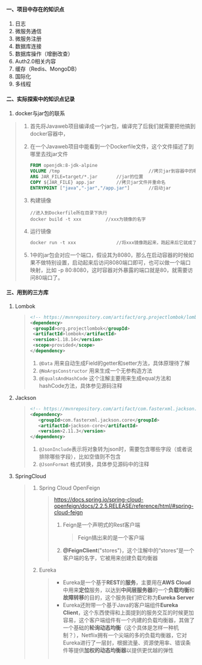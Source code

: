 #### 一、项目中存在的知识点

1. 日志
2. 微服务通信
3. 微服务注册
4. 数据库连接
5. 数据库操作（增删改查）
6. Auth2.0相关内容
7. 缓存（Redis、MongoDB）
8. 国际化
9. 多线程



#### 二、实际探索中的知识点记录

1. docker与jar包的联系

  >  1. 首先将Javaweb项目编译成一个jar包，编译完了后我们就需要把他搞到docker容器中，
  > 
  >  2. 在一个Javaweb项目中能看到一个Dockerfile文件，这个文件描述了到哪里去找jar文件
  > 
  >     ```dockerfile
  >     FROM openjdk:8-jdk-alpine
  >     VOLUME /tmp									//拷贝jar到容器中的哪个目录下去
  >     ARG JAR_FILE=target/*.jar		//jar的位置
  >     COPY ${JAR_FILE} app.jar		//拷贝jar文件并重命名
  >     ENTRYPOINT ["java","-jar","/app.jar"]		//启动jar
  >     ```
  > 
  >  3. 构建镜像
  > 
  >     ```
  >     //进入到Dockerfile所在目录下执行
  >     docker build -t xxx			//xxx为镜像的名字
  >     ```
  > 
  >  4. 运行镜像
  > 
  >     ```dockerfile
  >     docker run -t xxx				//将xxx镜像跑起来，跑起来后它就成了容器
  >     ```
  > 
  >  5. 1中的jar包会对应一个端口，假设其为8080，那么在启动容器的时候如果不做特别设置，启动起来后访问8080端口即可，也可以做一个端口映射，比如 -p 80:8080，这时容器对外暴露的端口就是80，就需要访问80端口了。

#### 三、用到的三方库

1. Lombok

   > ```xml
   > <!-- https://mvnrepository.com/artifact/org.projectlombok/lombok -->
   > <dependency>
   >  <groupId>org.projectlombok</groupId>
   >  <artifactId>lombok</artifactId>
   >  <version>1.18.14</version>
   >  <scope>provided</scope>
   > </dependency>
   > ```
   >
   > 1. `@Data` 用来自动生成Field的getter和setter方法，具体原理待了解
   > 2. `@NoArgsConstructor` 用来生成一个无参构造方法
   > 3. `@EqualsAndHashCode` 这个注解主要用来生成equal方法和hashCode方法，具体参见源码注释

2. Jackson

   >```xml
   ><!-- https://mvnrepository.com/artifact/com.fasterxml.jackson.core/jackson-core -->
   ><dependency>
   >    <groupId>com.fasterxml.jackson.core</groupId>
   >    <artifactId>jackson-core</artifactId>
   >    <version>2.11.3</version>
   ></dependency>
   >```
   >
   >1. `@JsonInclude`表示将对象转为json时，需要包含哪些字段（或者说排除哪些字段），比如空值则不包含
   >2. `@JsonFormat` 格式转换，具体参见源码中的注释
   
3. SpringCloud

   > 1. Spring Cloud OpenFeign
   >
   >    > https://docs.spring.io/spring-cloud-openfeign/docs/2.2.5.RELEASE/reference/html/#spring-cloud-feign
   >    >
   >    > 1. Feign是一个声明式的Rest客户端
   >    >
   >    >    > Feign搞出来的是一个客户端
   >    >
   >    > 2. **@FeignClient**("stores")，这个注解中的“stores”是一个客户端的名字，它被用来创建负载均衡器
   >
   > 2. Eureka
   >
   >    > * Eureka是一个基于**REST**的**服务**，主要用在**AWS Cloud**中用来**定位**服务，以达到**中间层服务器**的一个**负载均衡**和**故障转移**的目的，这个服务我们把它称为**Eureka Server**
   >    > * Eureka还附带一个基于Java的客户端组件**Eureka Client**，这个东西使得和上面提到的服务交互的时候更加容易，这个客户端组件有一个内建的负载均衡器，其做了一个基础的**轮询动态均衡**（这个具体是怎样一种机制？），Netflix拥有一个尖端的多的负载均衡器，它对Eureka进行了一层封，根据流量、资源使用率、错误条件等提供**加权的动态均衡器**以提供更优越的弹性
   >    >
   >    > ![]()

